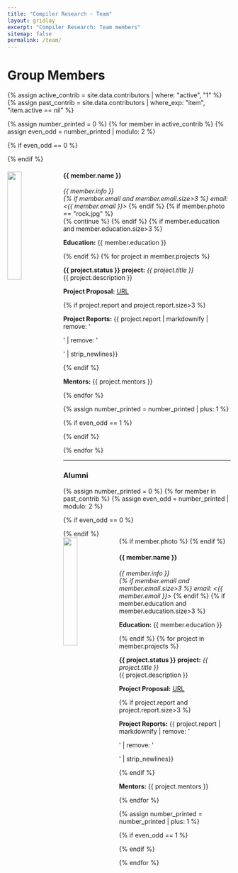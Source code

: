 ```yaml
---
title: "Compiler Research - Team"
layout: gridlay
excerpt: "Compiler Research: Team members"
sitemap: false
permalink: /team/
---
```


# Group Members

<div class="clearfix">

{% assign active_contrib = site.data.contributors | where: "active", "1" %}
{% assign past_contrib = site.data.contributors | where_exp: "item", "item.active == nil" %}

{% assign number_printed = 0 %}
{% for member in active_contrib %}
{% assign even_odd = number_printed | modulo: 2 %}

{% if even_odd == 0 %}
<div class="row">
{% endif %}

<div class="col-sm-6 clearfix">
  <img src="{{ site.url }}{{ site.baseurl }}/images/team/{{ member.photo }}" class="img-responsive" width="25%" style="float: left" />
  <h4>{{ member.name }}</h4>
  <i>{{ member.info }}<br>
{% if member.email and member.email.size>3 %}
  email: <{{ member.email }}></i>
{% endif %}
  {% if member.photo == "rock.jpg" %}
  </div>
     {% continue %}
  {% endif %}
{% if member.education and member.education.size>3 %}
  <p> <strong>Education:</strong> {{ member.education }} </p>
{% endif %}  
  {% for project in member.projects %}
  <p class="text-justify">
    <strong> {{ project.status }} project:</strong>
    <i>{{ project.title }}</i><br/>{{ project.description }}
  </p>
  <p>
    <strong>Project Proposal:</strong>
    <a href="{{ project.proposal }}" target=_blank >URL</a>
  </p>
{% if project.report and project.report.size>3 %}
  <p>
    <strong>Project Reports:</strong>
    {{ project.report | markdownify | remove: '<p>' | remove: '</p>' | strip_newlines}}
  </p>
{% endif %}  
  <p> <strong>Mentors:</strong> {{ project.mentors }} </p> 
  {% endfor %}
</div>

{% assign number_printed = number_printed | plus: 1 %}

{% if even_odd == 1 %}
</div>
{% endif %}

{% endfor %}
</div>

<hr />

### Alumni

<div class="clearfix">


{% assign number_printed = 0 %}
{% for member in past_contrib %}
{% assign even_odd = number_printed | modulo: 2 %}

{% if even_odd == 0 %}
<div class="row">
{% endif %}

<div class="col-sm-6 clearfix">
  {% if member.photo %}
  <img src="{{ site.url }}{{ site.baseurl }}/images/team/{{ member.photo }}" class="img-responsive" width="25%" style="float: left" />
  {% endif %}
  <h4>{{ member.name }}</h4>
  <i>{{ member.info }}<br>
{% if member.email and member.email.size>3 %}
  email: <{{ member.email }}></i>
{% endif %}
{% if member.education and member.education.size>3 %}
<p> <strong>Education:</strong> {{ member.education }} </p>
{% endif %}
  {% for project in member.projects %}
  <p class="text-justify">
    <strong> {{ project.status }} project:</strong>
    <i>{{ project.title }}</i><br/>{{ project.description }}
  </p>
  <p>
    <strong>Project Proposal:</strong>
    <a href="{{ project.proposal }}" target=_blank >URL</a>
  </p>
{% if project.report and project.report.size>3 %}
  <p>
    <strong>Project Reports:</strong>
    {{ project.report | markdownify | remove: '<p>' | remove: '</p>' | strip_newlines}}
  </p>
{% endif %}
  <p> <strong>Mentors:</strong> {{ project.mentors }} </p> 
  {% endfor %}
</div>

{% assign number_printed = number_printed | plus: 1 %}

{% if even_odd == 1 %}
</div>

{% endif %}

{% endfor %}
</div>
